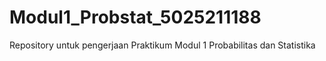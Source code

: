 # Modul1_Probstat_5025211188
Repository untuk pengerjaan Praktikum Modul 1 Probabilitas dan Statistika
